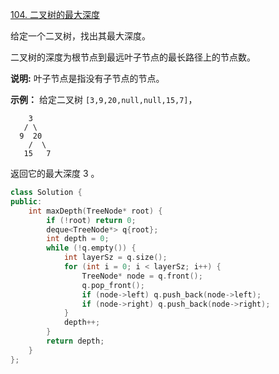 [104. 二叉树的最大深度](https://leetcode-cn.com/problems/maximum-depth-of-binary-tree/)

给定一个二叉树，找出其最大深度。

二叉树的深度为根节点到最远叶子节点的最长路径上的节点数。

**说明:** 叶子节点是指没有子节点的节点。

**示例：**
给定二叉树 `[3,9,20,null,null,15,7]`，

```
    3
   / \
  9  20
    /  \
   15   7
```

返回它的最大深度 3 。

```c++
class Solution {
public:
    int maxDepth(TreeNode* root) {
        if (!root) return 0;
        deque<TreeNode*> q{root};
        int depth = 0;
        while (!q.empty()) {
            int layerSz = q.size();
            for (int i = 0; i < layerSz; i++) {
                TreeNode* node = q.front();
                q.pop_front();
                if (node->left) q.push_back(node->left);
                if (node->right) q.push_back(node->right);
            }
            depth++;
        }
        return depth;
    }
};
```

